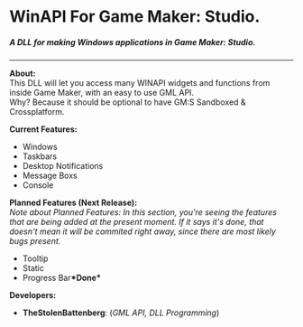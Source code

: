 <h1> WinAPI For Game Maker: Studio. </h1>
<h5><i>A DLL for making Windows applications in Game Maker: Studio.</i></h5>
<hr>
<b>About:</b><br>
This DLL will let you access many WINAPI widgets and functions from inside Game Maker, with an easy to use GML API. <br>
Why? Because it should be optional to have GM:S Sandboxed & Crossplatform. <br>

<b>Current Features:</b> <ol> 
  <li type="disc">Windows</li>
  <li type="disc">Taskbars</li>
  <li type="disc">Desktop Notifications</li>
  <li type="disc">Message Boxs</li>
  <li type="disc">Console</li>
</ol>

<b>Planned Features (Next Release):</b><br>
<i>Note about Planned Features:
In this section, you're seeing the features that are being added at the present moment. If it says it's done, that doesn't mean it will be commited right away, since there are most likely bugs present.</i>
<ol> 
  <li type="disc">Tooltip<b></b></li>
  <li type="disc">Static<b></b></li>
  <li type="disc">Progress Bar<b>*Done*</b></li>
</ol>

<b>Developers:</b><br> <ol> 
  <li type="disc"><b>TheStolenBattenberg</b>: (<i>GML API, DLL Programming</i>)</li>
</ol>
